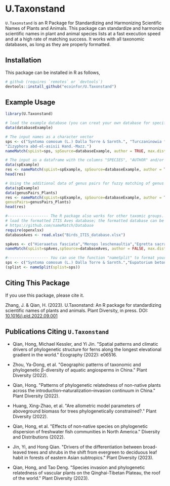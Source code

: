 # U.Taxonstand

`U.Taxonstand` is an R Package for Standardizing and Harmonizing Scientific Names of Plants and Animals. This package can standardize and harmonize scientific names in plant and animal species lists at a fast execution speed and at a high rate of matching success. It works with all taxonomic databases, as long as they are properly formatted. 

## Installation

This package can be installed in R as follows,

```r
# github (requires `remotes` or `devtools`)
devtools::install_github("ecoinfor/U.Taxonstand")
```

## Example Usage

```r
library(U.Taxonstand)

# load the example database (you can creat your own database for specific taxomic groups)
data(databaseExample)

# The input names as a character vector
sps <- c("Syntoma comosum (L.) Dalla Torre & Sarnth.", "Turczaninowia fastigiata (Fisch.) DC.",
"Zizyphora abd-el-asisii Hand.-Mazz.")
nameMatch(spList=sps, spSource=databaseExample, author = TRUE, max.distance= 1)

# The input as a dataframe with the columns "SPECIES", "AUTHOR" and/or "RANK"
data(spExample)
res <- nameMatch(spList=spExample, spSource=databaseExample, author = TRUE, max.distance= 1)
head(res)

# Using the additional data of genus pairs for fuzzy matching of genus names
data(spExample)
data(genusPairs_Plants)
res <- nameMatch(spList=spExample, spSource=databaseExample, author = TRUE, max.distance= 1, 
genusPairs=genusPairs_Plants)
head(res)

#------------------ The R package also works for other taxomic groups. The below is an exmaple for birds
# load the formatted ITIS Aves database; the formatted database can be downloaded here:
# https://github.com/nameMatch/Database
require(openxlsx)
databaseAves <- read.xlsx("Birds_ITIS_database.xlsx")

spAves <- c("Hieraaetus fasciata","Merops leschenaultia","Egretta sacra","Sturnia philippensis","Phoenicurus caeruleocephala","Enicurus maculates","Orthotomus cucullatus","Phalacrocorax carbo")
nameMatch(spList=spAves,spSource=databaseAves, author = FALSE, max.distance= 1)

#------------------ You can use the function "nameSplit" to format your species name list
sps <- c("Syntoma comosum (L.) Dalla Torre & Sarnth.","Eupatorium betoniciforme f. alternifolium Hicken","Turczaninowia fastigiata (Fisch.) DC.","Zizyphora abd-el-asisii Hand.-Mazz.","Baccharis X paulopolitana I.L.Teodoro & W.Hoehne","Accipiter albogularis woodfordi (Sharpe, 1888)")
(splist <- nameSplit(splist=sps))
```

## Citing This Package

If you use this package, please cite it.

Zhang, J. & Qian, H. (2023). U.Taxonstand: An R package for standardizing scientific names of plants and animals. Plant Diversity, in press. DOI: [10.1016/j.pld.2022.09.001](https://doi.org/10.1016/j.pld.2022.09.001)


## Publications Citing `U.Taxonstand`

- Qian, Hong, Michael Kessler, and Yi Jin. "Spatial patterns and climatic drivers of phylogenetic structure for ferns along the longest elevational gradient in the world." Ecography (2022): e06516.

- Zhou, Ya-Dong, et al. "Geographic patterns of taxonomic and phylogenetic β-diversity of aquatic angiosperms in China." Plant Diversity (2022).

- Qian, Hong. "Patterns of phylogenetic relatedness of non-native plants across the introduction–naturalization–invasion continuum in China." Plant Diversity (2022).

- Huang, Xing-Zhao, et al. "Are allometric model parameters of aboveground biomass for trees phylogenetically constrained?." Plant Diversity (2022).

- Qian, Hong, et al. "Effects of non‐native species on phylogenetic dispersion of freshwater fish communities in North America." Diversity and Distributions (2022).

- Jin, Yi, and Hong Qian. "Drivers of the differentiation between broad-leaved trees and shrubs in the shift from evergreen to deciduous leaf habit in forests of eastern Asian subtropics." Plant Diversity (2023).

- Qian, Hong, and Tao Deng. "Species invasion and phylogenetic relatedness of vascular plants on the Qinghai-Tibetan Plateau, the roof of the world." Plant Diversity (2023).
